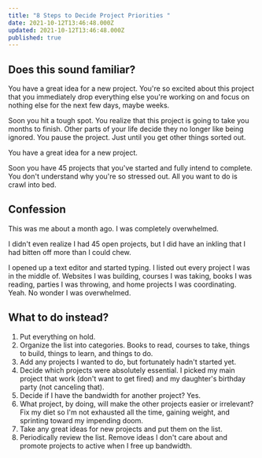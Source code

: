 ```yaml
---
title: "8 Steps to Decide Project Priorities "
date: 2021-10-12T13:46:48.000Z
updated: 2021-10-12T13:46:48.000Z
published: true
---
```


## Does this sound familiar? 

You have a great idea for a new project. You're so excited about this project that you immediately drop everything else you're working on and focus on nothing else for the next few days, maybe weeks.

Soon you hit a tough spot. You realize that this project is going to take you months to finish. Other parts of your life decide they no longer like being ignored. You pause the project. Just until you get other things sorted out.

You have a great idea for a new project.

Soon you have 45 projects that you've started and fully intend to complete. You don't understand why you're so stressed out. All you want to do is crawl into bed.

## Confession

This was me about a month ago. I was completely overwhelmed.

I didn't even realize I had 45 open projects, but I did have an inkling that I had bitten off more than I could chew.

I opened up a text editor and started typing. I listed out every project I was in the middle of. Websites I was building, courses I was taking, books I was reading, parties I was throwing, and home projects I was coordinating. Yeah. No wonder I was overwhelmed.

## What to do instead?

1. Put everything on hold.
2. Organize the list into categories. Books to read, courses to take, things to build, things to learn, and things to do.
3. Add any projects I wanted to do, but fortunately hadn't started yet.
4. Decide which projects were absolutely essential. I picked my main project that work (don't want to get fired) and my daughter's birthday party (not canceling that).
5. Decide if I have the bandwidth for another project? Yes.
6. What project, by doing, will make the other projects easier or irrelevant? Fix my diet so I'm not exhausted all the time, gaining weight, and sprinting toward my impending doom.
7. Take any great ideas for new projects and put them on the list.
8. Periodically review the list. Remove ideas I don't care about and promote projects to active when I free up bandwidth.

